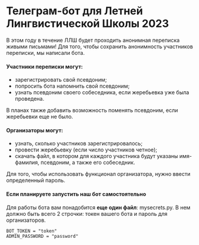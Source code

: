 # Телеграм-бот для Летней Лингвистической Школы 2023

В этом году в течение ЛЛШ будет проходить анонимная переписка живыми письмами!
Для того, чтобы сохранить анонимность участников переписки, мы написали бота.

#### Участники переписки могут:
- зарегистрировать свой псевдоним;
- попросить бота напомнить свой псевдоним;
- узнать псевдоним своего собеседника, если жеребьевка уже была проведена.

В планах также добавить возможность поменять псевдоним, если жеребьевки еще не было.
 
#### Организаторы могут:
- узнать, сколько участников зарегистрировалось;
- провести жеребьевку (если число участников четное);
- скачать файл, в котором для каждого участника будут указаны имя-фамилия, псевдоним, а также его собеседник.

Для того, чтобы использовать функционал организатора, нужно ввести определенный пароль.

#### Если планируете запустить наш бот самостоятельно
Для работы бота вам понадобится **еще один файл**: mysecrets.py.
В нем должно быть всего 2 строчки: токен вашего бота и пароль для организаторов. 
```
BOT_TOKEN = "token" 
ADMIN_PASSWORD = "password"
```
